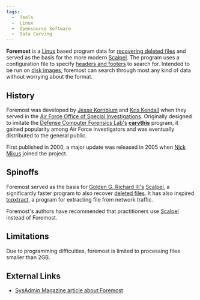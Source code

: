 ```yaml
---
tags:
  -  Tools
  -  Linux 
  -  Opensource Software
  -  Data Carving 
---
```

**Foremost** is a [Linux](linux.md) based program data for
[recovering deleted files](recovering_deleted_data.md) and
served as the basis for the more modern [Scalpel](scalpel.md).
The program uses a configuration file to specify [headers and
footers](file_formats.md) to search for. Intended to be run on
[disk images](disk_image.md), foremost can search through most
any kind of data without worrying about the format.

## History

Foremost was developed by [Jesse Kornblum](jesse_kornblum.md)
and [Kris Kendall](kris_kendall.md) when they served in the [Air
Force Office of Special
Investigations](air_force_office_of_special_investigations.md).
Originally designed to imitate the [Defense Computer Forensics
Lab's](defense_computer_forensics_lab.md)
**[carvthis](carvthis.md)** program, it gained popularity among
Air Force investigators and was eventually distributed to the general
public.

First published in 2000, a major update was released in 2005 when [Nick
Mikus](nick_mikus.md) joined the project.

## Spinoffs

Foremost served as the basis for [Golden G. Richard
III's](golden_g._richard_iii.md) [Scalpel](scalpel.md),
a significantly faster program to also recover [deleted
files](deleted_files.md). It has also inspired
[tcpxtract](tcpxtract.md), a program for extracting file from
network traffic.

Foremost's authors have recommended that practitioners use
[Scalpel](scalpel.md) instead of Foremost.

## Limitations

Due to programming difficulties, foremost is limited to processing files
smaller than 2GB.

## External Links

- [SysAdmin Magazine article about
  Foremost](http://www.samag.com/documents/s=8859/sam0309a/sam0309a.htm)